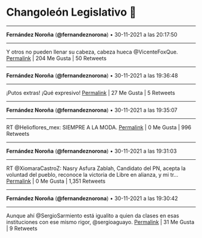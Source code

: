 # Changoleón Legislativo 🙈
*****
**Fernández Noroña** (**@fernandeznorona**) • 30-11-2021 a las 20:17:50
*****
Y otros no pueden llenar su cabeza, cabeza hueca @VicenteFoxQue.
[Permalink](https://twitter.com/fernandeznorona/status/1465897905143775233) | 204 Me Gusta | 50 Retweets
*****
**Fernández Noroña** (**@fernandeznorona**) • 30-11-2021 a las 19:36:48
*****
¡Putos extras! ¡Qué expresivo!
[Permalink](https://twitter.com/fernandeznorona/status/1465887578591092737) | 27 Me Gusta | 5 Retweets
*****
**Fernández Noroña** (**@fernandeznorona**) • 30-11-2021 a las 19:35:07
*****
RT @Helioflores_mex: SIEMPRE A LA MODA.
[Permalink](https://twitter.com/fernandeznorona/status/1465887154853212162) | 0 Me Gusta | 996 Retweets
*****
**Fernández Noroña** (**@fernandeznorona**) • 30-11-2021 a las 19:31:03
*****
RT @XiomaraCastroZ: Nasry Asfura Zablah, Candidato del PN, acepta la voluntad del pueblo, reconoce la victoria de Libre en alianza, y mi tr…
[Permalink](https://twitter.com/fernandeznorona/status/1465886133229801477) | 0 Me Gusta | 1,351 Retweets
*****
**Fernández Noroña** (**@fernandeznorona**) • 30-11-2021 a las 19:30:42
*****
Aunque ahí @SergioSarmiento está igualito a quien da clases en esas instituciones con ese mismo rigor, @sergioaguayo.
[Permalink](https://twitter.com/fernandeznorona/status/1465886043282968581) | 31 Me Gusta | 9 Retweets